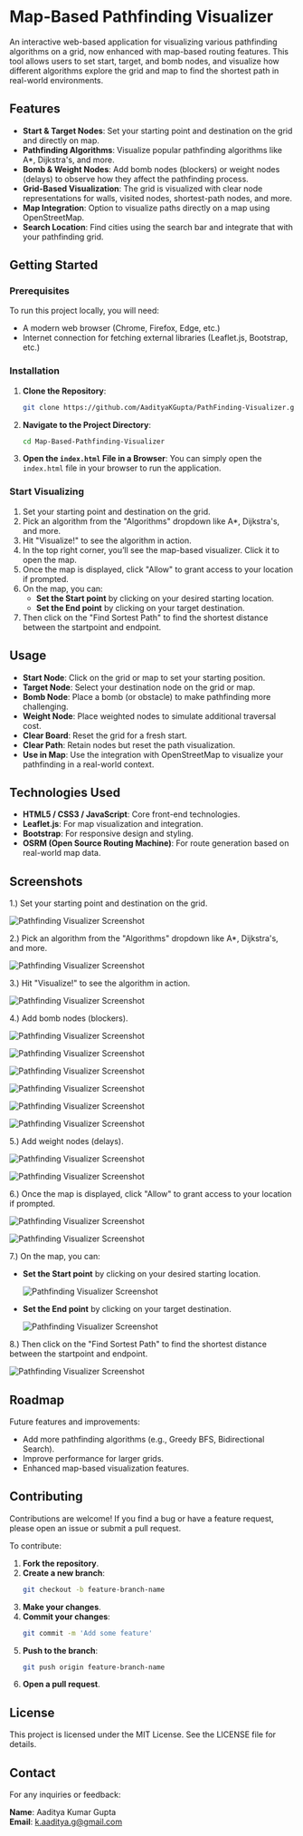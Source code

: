 # Map-Based Pathfinding Visualizer

An interactive web-based application for visualizing various pathfinding algorithms on a grid, now enhanced with map-based routing features. This tool allows users to set start, target, and bomb nodes, and visualize how different algorithms explore the grid and map to find the shortest path in real-world environments.

## Features

- **Start & Target Nodes**: Set your starting point and destination on the grid and directly on map.
- **Pathfinding Algorithms**: Visualize popular pathfinding algorithms like A*, Dijkstra's, and more.
- **Bomb & Weight Nodes**: Add bomb nodes (blockers) or weight nodes (delays) to observe how they affect the pathfinding process.
- **Grid-Based Visualization**: The grid is visualized with clear node representations for walls, visited nodes, shortest-path nodes, and more.
- **Map Integration**: Option to visualize paths directly on a map using OpenStreetMap.
- **Search Location**: Find cities using the search bar and integrate that with your pathfinding grid.

## Getting Started

### Prerequisites

To run this project locally, you will need:
- A modern web browser (Chrome, Firefox, Edge, etc.)
- Internet connection for fetching external libraries (Leaflet.js, Bootstrap, etc.)

### Installation

1. **Clone the Repository**:
   ```bash
   git clone https://github.com/AadityaKGupta/PathFinding-Visualizer.git
   ```
2. **Navigate to the Project Directory**:
   ```bash
   cd Map-Based-Pathfinding-Visualizer
   ```
3. **Open the `index.html` File in a Browser**: You can simply open the `index.html` file in your browser to run the application.

### Start Visualizing

1. Set your starting point and destination on the grid.
2. Pick an algorithm from the "Algorithms" dropdown like A*, Dijkstra's, and more.
3. Hit "Visualize!" to see the algorithm in action.
4. In the top right corner, you’ll see the map-based visualizer. Click it to open the map.
5. Once the map is displayed, click "Allow" to grant access to your location if prompted.
6. On the map, you can:
   - **Set the Start point** by clicking on your desired starting location.
   - **Set the End point** by clicking on your target destination.
7. Then click on the "Find Sortest Path" to find the shortest distance between the startpoint and endpoint.

## Usage

- **Start Node**: Click on the grid or map to set your starting position.
- **Target Node**: Select your destination node on the grid or map.
- **Bomb Node**: Place a bomb (or obstacle) to make pathfinding more challenging.
- **Weight Node**: Place weighted nodes to simulate additional traversal cost.
- **Clear Board**: Reset the grid for a fresh start.
- **Clear Path**: Retain nodes but reset the path visualization.
- **Use in Map**: Use the integration with OpenStreetMap to visualize your pathfinding in a real-world context.

## Technologies Used

- **HTML5 / CSS3 / JavaScript**: Core front-end technologies.
- **Leaflet.js**: For map visualization and integration.
- **Bootstrap**: For responsive design and styling.
- **OSRM (Open Source Routing Machine)**: For route generation based on real-world map data.

## Screenshots

1.) Set your starting point and destination on the grid.

![Pathfinding Visualizer Screenshot](https://drive.google.com/uc?export=view&id=1AWf9cPihmte-k9hhWfBTAoc2Cy_8XGD5)

2.) Pick an algorithm from the "Algorithms" dropdown like A*, Dijkstra's, and more.

![Pathfinding Visualizer Screenshot](https://drive.google.com/uc?export=view&id=1HfFNujWobR3AYWloeM5DDhrI802JNe0U)

3.) Hit "Visualize!" to see the algorithm in action.

![Pathfinding Visualizer Screenshot](https://drive.google.com/uc?export=view&id=1tUcKvL6PGC1tKzwnDO0e5NnxeA9SsLRX)

4.) Add bomb nodes (blockers).

![Pathfinding Visualizer Screenshot](https://drive.google.com/uc?export=view&id=1tpaiFIOUFjk0-LH3cHflx7A7OM1nIIfm)

![Pathfinding Visualizer Screenshot](https://drive.google.com/uc?export=view&id=1AKe5_1oZUzhK-CU2hM5M246czvGKr_S2)

![Pathfinding Visualizer Screenshot](https://drive.google.com/uc?export=view&id=1NJZNSf0Ohnlv_AJDCuX78KT4NgvUjLZ1)

![Pathfinding Visualizer Screenshot](https://drive.google.com/uc?export=view&id=1gkBfGUaZ72kEUBFThbvZz6j1U9enhxJz)

![Pathfinding Visualizer Screenshot](https://drive.google.com/uc?export=view&id=1wXy2rctbnwLqTThLpUGD3g8UDmLImIg4)

![Pathfinding Visualizer Screenshot](https://drive.google.com/uc?export=view&id=1QZNJE1RxDUtQvt-hJLDt7KUGSHOrAKRa)

5.) Add weight nodes (delays).

![Pathfinding Visualizer Screenshot](https://drive.google.com/uc?export=view&id=1y7FIO_shoKyBss_or5jeM4u00k2MuKZ-)

![Pathfinding Visualizer Screenshot](https://drive.google.com/uc?ecport=view&id=1nXgMCDpYLyMFFrdv12n-WnWPjmgl1R1Q)

6.) Once the map is displayed, click "Allow" to grant access to your location if prompted.

![Pathfinding Visualizer Screenshot](https://drive.google.com/uc?export=view&id=1SUsDCI1OV_sdSL9CY3D27J9a7vax34QJ)

![Pathfinding Visualizer Screenshot](https://drive.google.com/uc?export=view&id=1OBZs1acLVNiCXZP3M_hdj2kYP0Jkdxhh)

7.) On the map, you can:
   - **Set the Start point** by clicking on your desired starting location.

     ![Pathfinding Visualizer Screenshot](https://drive.google.com/uc?export=view&id=1_RLWCuCDuhvYJ99QDWbF4CfdOYmwUnOU)

     
   - **Set the End point** by clicking on your target destination.

     ![Pathfinding Visualizer Screenshot](https://drive.google.com/uc?export=view&id=1lemMTOixKq7FkiucLm5OuBF17aJvX3tn)

8.) Then click on the "Find Sortest Path" to find the shortest distance between the startpoint and endpoint.

![Pathfinding Visualizer Screenshot](https://drive.google.com/uc?export=view&id=1mCWS0mi12TlZyOFGsmWgYHsq2EBbwm1b)



## Roadmap

Future features and improvements:
- Add more pathfinding algorithms (e.g., Greedy BFS, Bidirectional Search).
- Improve performance for larger grids.
- Enhanced map-based visualization features.

## Contributing

Contributions are welcome! If you find a bug or have a feature request, please open an issue or submit a pull request.

To contribute:

1. **Fork the repository**.
2. **Create a new branch**:
   ```bash
   git checkout -b feature-branch-name
   ```
3. **Make your changes**.
4. **Commit your changes**:
   ```bash
   git commit -m 'Add some feature'
   ```
5. **Push to the branch**:
   ```bash
   git push origin feature-branch-name
   ```
6. **Open a pull request**.

## License

This project is licensed under the MIT License. See the LICENSE file for details.

## Contact

For any inquiries or feedback:

**Name**: Aaditya Kumar Gupta  
**Email**: k.aaditya.g@gmail.com

